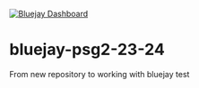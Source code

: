 [![Bluejay Dashboard](https://img.shields.io/badge/Bluejay-Dashboard_01-blue.svg)](http://dashboard.bluejay.governify.io/dashboard/script/dashboardLoader.js?dashboardURL=https://reporter.bluejay.governify.io/api/v4/dashboards/tpa-Bluejay-2023-showcase-GH-gii-is-psg2_bluejay-psg2-23-24/main)
# bluejay-psg2-23-24
From new repository to working with bluejay test
